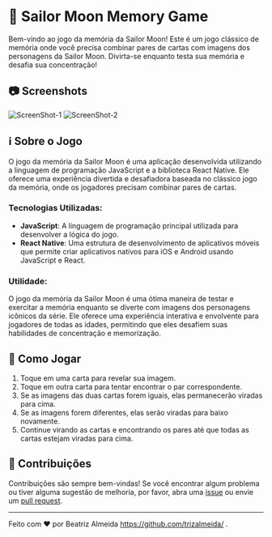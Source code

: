 # 🌙 Sailor Moon Memory Game

Bem-vindo ao jogo da memória da Sailor Moon! Este é um jogo clássico de memória onde você precisa combinar pares de cartas com imagens dos personagens da Sailor Moon. Divirta-se enquanto testa sua memória e desafia sua concentração!

## 📷 Screenshots

![ScreenShot-1](https://github.com/trizalmeida/jogo-da-memoria-react-native/assets/143958966/20898050-254d-488b-a080-2df61c5dbc4d)
![ScreenShot-2](https://github.com/trizalmeida/jogo-da-memoria-react-native/assets/143958966/3753ffe3-aa99-4afd-8d00-7ce04184746d)

## ℹ️ Sobre o Jogo

O jogo da memória da Sailor Moon é uma aplicação desenvolvida utilizando a linguagem de programação JavaScript e a biblioteca React Native. Ele oferece uma experiência divertida e desafiadora baseada no clássico jogo da memória, onde os jogadores precisam combinar pares de cartas.

### Tecnologias Utilizadas:

- **JavaScript**: A linguagem de programação principal utilizada para desenvolver a lógica do jogo.
- **React Native**: Uma estrutura de desenvolvimento de aplicativos móveis que permite criar aplicativos nativos para iOS e Android usando JavaScript e React.

### Utilidade:

O jogo da memória da Sailor Moon é uma ótima maneira de testar e exercitar a memória enquanto se diverte com imagens dos personagens icônicos da série. Ele oferece uma experiência interativa e envolvente para jogadores de todas as idades, permitindo que eles desafiem suas habilidades de concentração e memorização.

## 🚀 Como Jogar

1. Toque em uma carta para revelar sua imagem.
2. Toque em outra carta para tentar encontrar o par correspondente.
3. Se as imagens das duas cartas forem iguais, elas permanecerão viradas para cima.
4. Se as imagens forem diferentes, elas serão viradas para baixo novamente.
5. Continue virando as cartas e encontrando os pares até que todas as cartas estejam viradas para cima.

## 🤝 Contribuições

Contribuições são sempre bem-vindas! Se você encontrar algum problema ou tiver alguma sugestão de melhoria, por favor, abra uma [issue](link-da-página-de-issues) ou envie um [pull request](link-do-repositório/pulls).

---

Feito com ❤️ por Beatriz Almeida https://github.com/trizalmeida/ .
